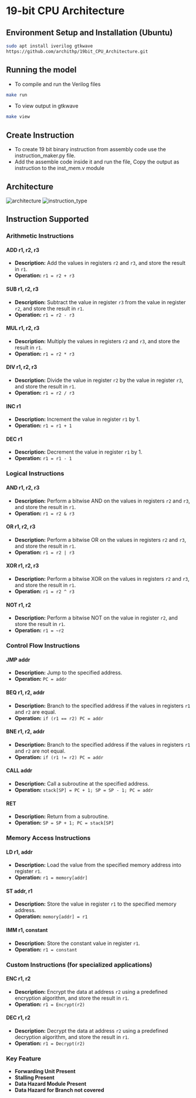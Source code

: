 # 19-bit CPU Architecture

## Environment Setup and Installation (Ubuntu)
```bash
sudo apt install iverilog gtkwave
https://github.com/archithp/19bit_CPU_Architecture.git
```
## Running the model
- To compile and run the Verilog files
```bash
make run
```
- To view output in gtkwave
```bash
make view
```
## Create Instruction 
- To create 19 bit binary instruction from assembly code use the instruction_maker.py file.
- Add the assemble code inside it and run the file, Copy the output as instruction to the inst_mem.v module

## Architecture
![architecture](https://github.com/archithp/19bit_CPU_Architecture/images/architecture.PNG)
![instruction_type](https://github.com/archithp/19bit_CPU_Architecture/images/instruction_type.PNG)

## Instruction Supported
### Arithmetic Instructions    
#### ADD r1, r2, r3
- **Description:** Add the values in registers `r2` and `r3`, and store the result in `r1`.
- **Operation:** `r1 = r2 + r3`
#### SUB r1, r2, r3
- **Description:** Subtract the value in register `r3` from the value in register `r2`, and store the result in `r1`.
- **Operation:** `r1 = r2 - r3` 
#### MUL r1, r2, r3
- **Description:** Multiply the values in registers `r2` and `r3`, and store the result in `r1`.
- **Operation:** `r1 = r2 * r3`
#### DIV r1, r2, r3
- **Description:** Divide the value in register `r2` by the value in register `r3`, and store the result in `r1`.
- **Operation:** `r1 = r2 / r3`
#### INC r1
- **Description:** Increment the value in register `r1` by 1.
- **Operation:** `r1 = r1 + 1`
#### DEC r1
- **Description:** Decrement the value in register `r1` by 1.
- **Operation:** `r1 = r1 - 1`

### Logical Instructions    
#### AND r1, r2, r3
- **Description:** Perform a bitwise AND on the values in registers `r2` and `r3`, and store the result in `r1`.
- **Operation:** `r1 = r2 & r3`
#### OR r1, r2, r3
- **Description:** Perform a bitwise OR on the values in registers `r2` and `r3`, and store the result in `r1`.
- **Operation:** `r1 = r2 | r3`
#### XOR r1, r2, r3
- **Description:** Perform a bitwise XOR on the values in registers `r2` and `r3`, and store the result in `r1`.
- **Operation:** `r1 = r2 ^ r3`
#### NOT r1, r2
- **Description:** Perform a bitwise NOT on the value in register `r2`, and store the result in `r1`.
- **Operation:** `r1 = ~r2`

### Control Flow Instructions    
#### JMP addr
- **Description:** Jump to the specified address.
- **Operation:** `PC = addr`
#### BEQ r1, r2, addr
- **Description:** Branch to the specified address if the values in registers `r1` and `r2` are equal.
- **Operation:** `if (r1 == r2) PC = addr`
#### BNE r1, r2, addr
- **Description:** Branch to the specified address if the values in registers `r1` and `r2` are not equal.
- **Operation:** `if (r1 != r2) PC = addr`
#### CALL addr
- **Description:** Call a subroutine at the specified address.
- **Operation:** `stack[SP] = PC + 1; SP = SP - 1; PC = addr`
####  RET
- **Description:** Return from a subroutine.
- **Operation:** `SP = SP + 1; PC = stack[SP]`

### Memory Access Instructions    
#### LD r1, addr
- **Description:** Load the value from the specified memory address into register `r1`.
- **Operation:** `r1 = memory[addr]`
####  ST addr, r1
- **Description:** Store the value in register `r1` to the specified memory address.
- **Operation:** `memory[addr] = r1`
####  IMM r1, constant
- **Description:** Store the constant value in register `r1`.
- **Operation:** `r1 = constant`

### Custom Instructions (for specialized applications)    
#### ENC r1, r2
- **Description:** Encrypt the data at address `r2` using a predefined encryption algorithm, and store the result in `r1`.
- **Operation:** `r1 = Encrypt(r2)`
#### DEC r1, r2
- **Description:** Decrypt the data at address `r2` using a predefined decryption algorithm, and store the result in `r1`.
- **Operation:** `r1 = Decrypt(r2)`

### Key Feature    
- **Forwarding Unit Present**
- **Stalling Present**
- **Data Hazard Module Present**
- **Data Hazard for Branch not covered**

